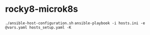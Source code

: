# rocky8-microk8s

```./ansible-host-configuration.sh```
```ansible-playbook -i hosts.ini -e @vars.yaml hosts_setup.yaml -K```

